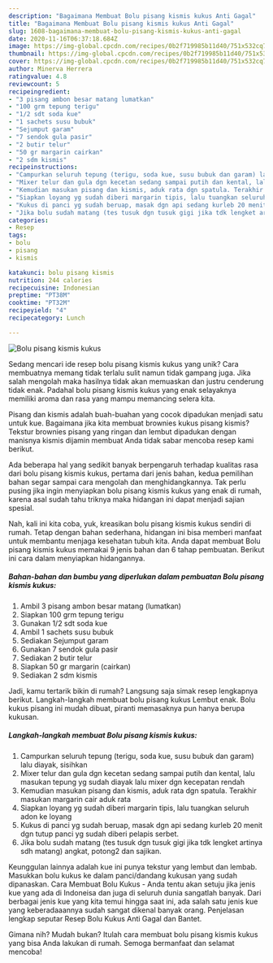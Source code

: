 ```yaml
---
description: "Bagaimana Membuat Bolu pisang kismis kukus Anti Gagal"
title: "Bagaimana Membuat Bolu pisang kismis kukus Anti Gagal"
slug: 1608-bagaimana-membuat-bolu-pisang-kismis-kukus-anti-gagal
date: 2020-11-16T06:37:18.684Z
image: https://img-global.cpcdn.com/recipes/0b2f719985b11d40/751x532cq70/bolu-pisang-kismis-kukus-foto-resep-utama.jpg
thumbnail: https://img-global.cpcdn.com/recipes/0b2f719985b11d40/751x532cq70/bolu-pisang-kismis-kukus-foto-resep-utama.jpg
cover: https://img-global.cpcdn.com/recipes/0b2f719985b11d40/751x532cq70/bolu-pisang-kismis-kukus-foto-resep-utama.jpg
author: Minerva Herrera
ratingvalue: 4.8
reviewcount: 5
recipeingredient:
- "3 pisang ambon besar matang lumatkan"
- "100 grm tepung terigu"
- "1/2 sdt soda kue"
- "1 sachets susu bubuk"
- "Sejumput garam"
- "7 sendok gula pasir"
- "2 butir telur"
- "50 gr margarin cairkan"
- "2 sdm kismis"
recipeinstructions:
- "Campurkan seluruh tepung (terigu, soda kue, susu bubuk dan garam) lalu diayak, sisihkan"
- "Mixer telur dan gula dgn kecetan sedang sampai putih dan kental, lalu masukan tepung yg sudah diayak lalu mixer dgn kecepatan rendah"
- "Kemudian masukan pisang dan kismis, aduk rata dgn spatula. Terakhir masukan margarin cair aduk rata"
- "Siapkan loyang yg sudah diberi margarin tipis, lalu tuangkan seluruh adon ke loyang"
- "Kukus di panci yg sudah beruap, masak dgn api sedang kurleb 20 menit dgn tutup panci yg sudah diberi pelapis serbet."
- "Jika bolu sudah matang (tes tusuk dgn tusuk gigi jika tdk lengket artinya sdh matang) angkat, potong2 dan sajikan."
categories:
- Resep
tags:
- bolu
- pisang
- kismis

katakunci: bolu pisang kismis 
nutrition: 244 calories
recipecuisine: Indonesian
preptime: "PT38M"
cooktime: "PT32M"
recipeyield: "4"
recipecategory: Lunch

---
```



![Bolu pisang kismis kukus](https://img-global.cpcdn.com/recipes/0b2f719985b11d40/751x532cq70/bolu-pisang-kismis-kukus-foto-resep-utama.jpg)

Sedang mencari ide resep bolu pisang kismis kukus yang unik? Cara membuatnya memang tidak terlalu sulit namun tidak gampang juga. Jika salah mengolah maka hasilnya tidak akan memuaskan dan justru cenderung tidak enak. Padahal bolu pisang kismis kukus yang enak selayaknya memiliki aroma dan rasa yang mampu memancing selera kita.

Pisang dan kismis adalah buah-buahan yang cocok dipadukan menjadi satu untuk kue. Bagaimana jika kita membuat brownies kukus pisang kismis? Tekstur brownies pisang yang ringan dan lembut dipadukan dengan manisnya kismis dijamin membuat Anda tidak sabar mencoba resep kami berikut.

Ada beberapa hal yang sedikit banyak berpengaruh terhadap kualitas rasa dari bolu pisang kismis kukus, pertama dari jenis bahan, kedua pemilihan bahan segar sampai cara mengolah dan menghidangkannya. Tak perlu pusing jika ingin menyiapkan bolu pisang kismis kukus yang enak di rumah, karena asal sudah tahu triknya maka hidangan ini dapat menjadi sajian spesial.


Nah, kali ini kita coba, yuk, kreasikan bolu pisang kismis kukus sendiri di rumah. Tetap dengan bahan sederhana, hidangan ini bisa memberi manfaat untuk membantu menjaga kesehatan tubuh kita. Anda dapat membuat Bolu pisang kismis kukus memakai 9 jenis bahan dan 6 tahap pembuatan. Berikut ini cara dalam menyiapkan hidangannya.

<!--inarticleads1-->

##### Bahan-bahan dan bumbu yang diperlukan dalam pembuatan Bolu pisang kismis kukus:

1. Ambil 3 pisang ambon besar matang (lumatkan)
1. Siapkan 100 grm tepung terigu
1. Gunakan 1/2 sdt soda kue
1. Ambil 1 sachets susu bubuk
1. Sediakan Sejumput garam
1. Gunakan 7 sendok gula pasir
1. Sediakan 2 butir telur
1. Siapkan 50 gr margarin (cairkan)
1. Sediakan 2 sdm kismis


Jadi, kamu tertarik bikin di rumah? Langsung saja simak resep lengkapnya berikut. Langkah-langkah membuat bolu pisang kukus Lembut enak. Bolu kukus pisang ini mudah dibuat, piranti memasaknya pun hanya berupa kukusan. 

<!--inarticleads2-->

##### Langkah-langkah membuat Bolu pisang kismis kukus:

1. Campurkan seluruh tepung (terigu, soda kue, susu bubuk dan garam) lalu diayak, sisihkan
1. Mixer telur dan gula dgn kecetan sedang sampai putih dan kental, lalu masukan tepung yg sudah diayak lalu mixer dgn kecepatan rendah
1. Kemudian masukan pisang dan kismis, aduk rata dgn spatula. Terakhir masukan margarin cair aduk rata
1. Siapkan loyang yg sudah diberi margarin tipis, lalu tuangkan seluruh adon ke loyang
1. Kukus di panci yg sudah beruap, masak dgn api sedang kurleb 20 menit dgn tutup panci yg sudah diberi pelapis serbet.
1. Jika bolu sudah matang (tes tusuk dgn tusuk gigi jika tdk lengket artinya sdh matang) angkat, potong2 dan sajikan.


Keunggulan lainnya adalah kue ini punya tekstur yang lembut dan lembab. Masukkan bolu kukus ke dalam panci/dandang kukusan yang sudah dipanaskan. Cara Membuat Bolu Kukus - Anda tentu akan setuju jika jenis kue yang ada di Indoneisa dan juga di seluruh dunia sangatlah banyak. Dari berbagai jenis kue yang kita temui hingga saat ini, ada salah satu jenis kue yang keberadaaannya sudah sangat dikenal banyak orang. Penjelasan lengkap seputar Resep Bolu Kukus Anti Gagal dan Bantet. 

Gimana nih? Mudah bukan? Itulah cara membuat bolu pisang kismis kukus yang bisa Anda lakukan di rumah. Semoga bermanfaat dan selamat mencoba!
